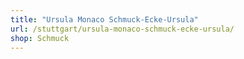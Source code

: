 ```yaml
---
title: "Ursula Monaco Schmuck-Ecke-Ursula"
url: /stuttgart/ursula-monaco-schmuck-ecke-ursula/
shop: Schmuck
---
```

